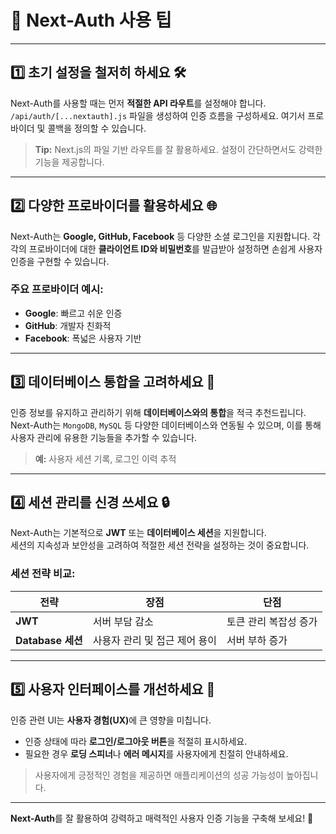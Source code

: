 <h1 id="🌟-next-auth-사용-팁">🌟 Next-Auth 사용 팁</h1>
<hr />
<h2 id="1️⃣-초기-설정을-철저히-하세요-🛠️">1️⃣ 초기 설정을 철저히 하세요 🛠️</h2>
<p>Next-Auth를 사용할 때는 먼저 <strong>적절한 API 라우트</strong>를 설정해야 합니다. <code>/api/auth/[...nextauth].js</code> 파일을 생성하여 인증 흐름을 구성하세요. 여기서 프로바이더 및 콜백을 정의할 수 있습니다.</p>
<blockquote>
<p><strong>Tip:</strong> Next.js의 파일 기반 라우트를 잘 활용하세요. 설정이 간단하면서도 강력한 기능을 제공합니다.</p>
</blockquote>
<hr />
<h2 id="2️⃣-다양한-프로바이더를-활용하세요-🌐">2️⃣ 다양한 프로바이더를 활용하세요 🌐</h2>
<p>Next-Auth는 <strong>Google, GitHub, Facebook</strong> 등 다양한 소셜 로그인을 지원합니다. 각각의 프로바이더에 대한 <strong>클라이언트 ID와 비밀번호</strong>를 발급받아 설정하면 손쉽게 사용자 인증을 구현할 수 있습니다.</p>
<h3 id="주요-프로바이더-예시">주요 프로바이더 예시:</h3>
<ul>
<li><strong>Google</strong>: 빠르고 쉬운 인증</li>
<li><strong>GitHub</strong>: 개발자 친화적</li>
<li><strong>Facebook</strong>: 폭넓은 사용자 기반</li>
</ul>
<hr />
<h2 id="3️⃣-데이터베이스-통합을-고려하세요-💾">3️⃣ 데이터베이스 통합을 고려하세요 💾</h2>
<p>인증 정보를 유지하고 관리하기 위해 <strong>데이터베이스와의 통합</strong>을 적극 추천드립니다.<br />Next-Auth는 <code>MongoDB</code>, <code>MySQL</code> 등 다양한 데이터베이스와 연동될 수 있으며, 이를 통해 사용자 관리에 유용한 기능들을 추가할 수 있습니다.</p>
<blockquote>
<p><strong>예:</strong> 사용자 세션 기록, 로그인 이력 추적</p>
</blockquote>
<hr />
<h2 id="4️⃣-세션-관리를-신경-쓰세요-🔒">4️⃣ 세션 관리를 신경 쓰세요 🔒</h2>
<p>Next-Auth는 기본적으로 <strong>JWT</strong> 또는 <strong>데이터베이스 세션</strong>을 지원합니다.<br />세션의 지속성과 보안성을 고려하여 적절한 세션 전략을 설정하는 것이 중요합니다.</p>
<h3 id="세션-전략-비교">세션 전략 비교:</h3>
<table>
<thead>
<tr>
<th>전략</th>
<th>장점</th>
<th>단점</th>
</tr>
</thead>
<tbody><tr>
<td><strong>JWT</strong></td>
<td>서버 부담 감소</td>
<td>토큰 관리 복잡성 증가</td>
</tr>
<tr>
<td><strong>Database 세션</strong></td>
<td>사용자 관리 및 접근 제어 용이</td>
<td>서버 부하 증가</td>
</tr>
</tbody></table>
<hr />
<h2 id="5️⃣-사용자-인터페이스를-개선하세요-🎨">5️⃣ 사용자 인터페이스를 개선하세요 🎨</h2>
<p>인증 관련 UI는 <strong>사용자 경험(UX)</strong>에 큰 영향을 미칩니다.  </p>
<ul>
<li>인증 상태에 따라 <strong>로그인/로그아웃 버튼</strong>을 적절히 표시하세요.</li>
<li>필요한 경우 <strong>로딩 스피너</strong>나 <strong>에러 메시지</strong>를 사용자에게 친절히 안내하세요.</li>
</ul>
<blockquote>
<p>사용자에게 긍정적인 경험을 제공하면 애플리케이션의 성공 가능성이 높아집니다.</p>
</blockquote>
<hr />
<p><strong>Next-Auth</strong>를 잘 활용하여 강력하고 매력적인 사용자 인증 기능을 구축해 보세요! 🚀</p>